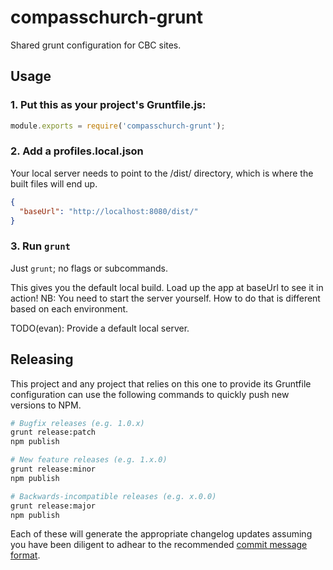 compasschurch-grunt
===================

Shared grunt configuration for CBC sites.

Usage
-----

### 1. Put this as your project's Gruntfile.js:

```js
module.exports = require('compasschurch-grunt');
```

### 2. Add a profiles.local.json
Your local server needs to point to the /dist/ directory,
which is where the built files will end up.

```json
{
  "baseUrl": "http://localhost:8080/dist/"
}
```

### 3. Run `grunt`
Just `grunt`; no flags or subcommands.

This gives you the default local build.
Load up the app at baseUrl to see it in action!
NB: You need to start the server yourself.
How to do that is different based on each environment.

TODO(evan): Provide a default local server.

Releasing
---------
This project and any project that relies on this one to provide
its Gruntfile configuration can use the following commands to
quickly push new versions to NPM.

```sh
# Bugfix releases (e.g. 1.0.x)
grunt release:patch
npm publish

# New feature releases (e.g. 1.x.0)
grunt release:minor
npm publish

# Backwards-incompatible releases (e.g. x.0.0)
grunt release:major
npm publish
```

Each of these will generate the appropriate changelog updates
assuming you have been diligent to adhear to the recommended
[commit message format][1].

 [1]: https://docs.google.com/document/d/1QrDFcIiPjSLDn3EL15IJygNPiHORgU1_OOAqWjiDU5Y/edit
